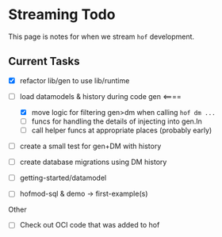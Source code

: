 # Streaming Todo

This page is notes for when we stream `hof` development.


## Current Tasks

- [x] refactor lib/gen to use lib/runtime
- [ ] load datamodels & history during code gen      <====
  - [x] move logic for filtering gen>dm when calling `hof dm ...`
  - [ ] funcs for handling the details of injecting into gen.In
  - [ ] call helper funcs at appropriate places (probably early)
- [ ] create a small test for gen+DM with history
- [ ] create database migrations using DM history
- [ ] getting-started/datamodel
- [ ] hofmod-sql & demo -> first-example(s)


Other

- [ ] Check out OCI code that was added to hof
